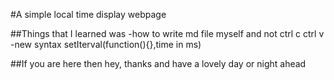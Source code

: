 #A simple local time display webpage

##Things that I learned was
-how to write md file myself and not ctrl c ctrl v
-new syntax setIterval(function(){},time in ms)

##If you are here then hey, thanks and have a lovely day or night ahead

